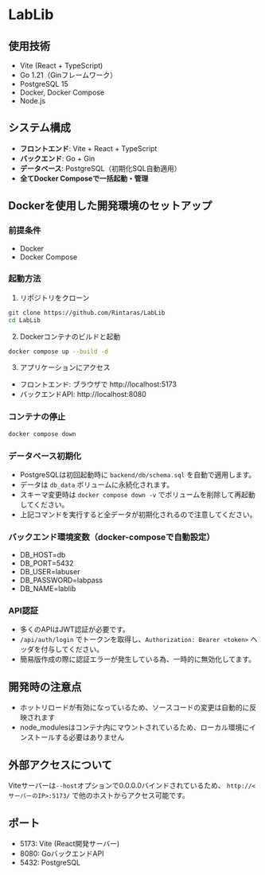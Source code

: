 # LabLib

## 使用技術
- Vite (React + TypeScript)
- Go 1.21（Ginフレームワーク）
- PostgreSQL 15
- Docker, Docker Compose
- Node.js

## システム構成
- **フロントエンド**: Vite + React + TypeScript
- **バックエンド**: Go + Gin
- **データベース**: PostgreSQL（初期化SQL自動適用）
- **全てDocker Composeで一括起動・管理**

## Dockerを使用した開発環境のセットアップ

### 前提条件
- Docker
- Docker Compose

### 起動方法
1. リポジトリをクローン
```bash
git clone https://github.com/Rintaras/LabLib
cd LabLib
```

2. Dockerコンテナのビルドと起動
```bash
docker compose up --build -d
```

3. アプリケーションにアクセス
- フロントエンド: ブラウザで http://localhost:5173
- バックエンドAPI: http://localhost:8080

### コンテナの停止
```bash
docker compose down
```

### データベース初期化
- PostgreSQLは初回起動時に `backend/db/schema.sql` を自動で適用します。
- データは `db_data` ボリュームに永続化されます。
- スキーマ変更時は `docker compose down -v` でボリュームを削除して再起動してください。
- 上記コマンドを実行すると全データが初期化されるので注意してください。

### バックエンド環境変数（docker-composeで自動設定）
- DB_HOST=db
- DB_PORT=5432
- DB_USER=labuser
- DB_PASSWORD=labpass
- DB_NAME=lablib

### API認証
- 多くのAPIはJWT認証が必要です。
- `/api/auth/login` でトークンを取得し、`Authorization: Bearer <token>` ヘッダを付与してください。
- 簡易版作成の際に認証エラーが発生している為、一時的に無効化してます。

## 開発時の注意点
- ホットリロードが有効になっているため、ソースコードの変更は自動的に反映されます
- node_modulesはコンテナ内にマウントされているため、ローカル環境にインストールする必要はありません

## 外部アクセスについて

Viteサーバーは`--host`オプションで0.0.0.0バインドされているため、
`http://<サーバーのIP>:5173/` で他のホストからアクセス可能です。

## ポート
- 5173: Vite (React開発サーバー)
- 8080: GoバックエンドAPI
- 5432: PostgreSQL